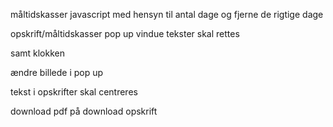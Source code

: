 

måltidskasser javascript med hensyn til antal dage og fjerne de rigtige dage


opskrift/måltidskasser pop up vindue tekster skal rettes

samt klokken

ændre billede i pop up


tekst i opskrifter skal centreres

download pdf på download opskrift